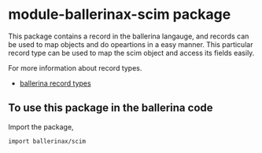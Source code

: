 # module-ballerinax-scim package
This package contains a record in the ballerina langauge, and records can be used to map objects and do opeartions in a easy manner. This particular record type can be used to map the scim object and access its fields easily.

For more information about record types.
* [ballerina record types](https://ballerina.io/learn/by-example/records/)

## To use this package in the ballerina code
Import the package,

```ballerina
import ballerinax/scim
```
